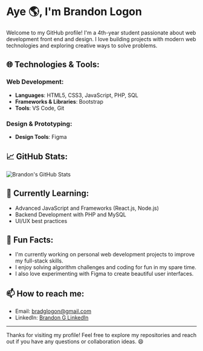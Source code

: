 # Aye 🌎, I'm Brandon Logon 

Welcome to my GitHub profile! I'm a 4th-year student passionate about web development front end and design. I love building projects with modern web technologies and exploring creative ways to solve problems.

## 🌐 Technologies & Tools:
### Web Development:
- **Languages**: HTML5, CSS3, JavaScript, PHP, SQL
- **Frameworks & Libraries**: Bootstrap
- **Tools**: VS Code, Git

### Design & Prototyping:
- **Design Tools**: Figma

## 📈 GitHub Stats:
![Brandon's GitHub Stats](https://github-readme-stats.vercel.app/api?username=your-username&show_icons=true&hide_title=true&count_private=true&theme=radic)

## 🌱 Currently Learning:
- Advanced JavaScript and Frameworks (React.js, Node.js)
- Backend Development with PHP and MySQL
- UI/UX best practices

## 🚀 Fun Facts:
- I'm currently working on personal web development projects to improve my full-stack skills.
- I enjoy solving algorithm challenges and coding for fun in my spare time.
- I also love experimenting with Figma to create beautiful user interfaces.

## 📫 How to reach me:
- Email: bradglogon@gmail.com
- LinkedIn: [Brandon G LinkedIn](https://www.linkedin.com/in/brandon-logon-b11b51291/)

---

Thanks for visiting my profile! Feel free to explore my repositories and reach out if you have any questions or collaboration ideas. 😄
